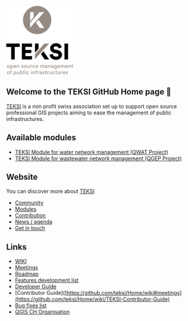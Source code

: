 <!--
## Hi there 👋
**Here are some ideas to get you started:**

🙋‍♀️ A short introduction - what is your organization all about?
🌈 Contribution guidelines - how can the community get involved?
👩‍💻 Useful resources - where can the community find your docs? Is there anything else the community should know?
🍿 Fun facts - what does your team eat for breakfast?
🧙 Remember, you can do mighty things with the power of [Markdown](https://docs.github.com/github/writing-on-github/getting-started-with-writing-and-formatting-on-github/basic-writing-and-formatting-syntax)
-->
![TEKSI](https://github.com/teksi/Home/blob/master/Ressources/Logos/210910-teksi-logos-en-01_45pp.png?raw=true)

## Welcome to the TEKSI GitHub Home page 👋

[TEKSI](https://www.teksi.ch) is a non profit swiss association set up to support open source professional GIS projects aiming to ease the management of public infrastructures.

## Available modules
* [TEKSI Module for water network management (QWAT Project)](https://github.com/qwat)
* [TEKSI Module for wastewater network management (QGEP Project)](https://github.com/QGEP)

## Website
You can discover more about [TEKSI](https://www.teksi.ch)

* [Community](https://www.teksi.ch/communaute/)
* [Modules](https://www.teksi.ch/modules/)
* [Contribution](https://www.teksi.ch/contribution/)
* [News / agenda](https://www.teksi.ch/actualites-agenda/)
* [Get in touch](https://www.teksi.ch/contact/)

## Links
<!-- TODO Add  logos-->
* [WIKI](https://github.com/teksi/Home/wiki)
* [Meetings](https://github.com/teksi/Home/wiki#meetings)
* [Roadmap](https://github.com/teksi/Home/wiki/TEKSI-modules-releases-and-roadmap)
* [Features development list](https://github.com/orgs/teksi/projects/2/views/7)
* [Developer Guide](https://github.com/teksi/Home/wiki/TEKSI-Developer-Guide)
* [Contributor Guide]([https://github.com/teksi/Home/wiki#meetings](https://github.com/teksi/Home/wiki/TEKSI-Contributor-Guide)
* [Bug fixes list](https://github.com/orgs/teksi/projects/2/views/8)
* [QGIS CH Organisation](https://www.qgis.ch/) 

